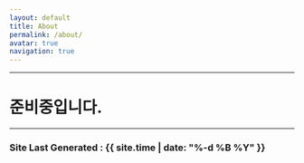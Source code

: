 ```yaml
---
layout: default
title: About
permalink: /about/
avatar: true
navigation: true
---
```


---
# 준비중입니다.
---

### Site Last Generated : {{ site.time | date: "%-d %B %Y"  }}
